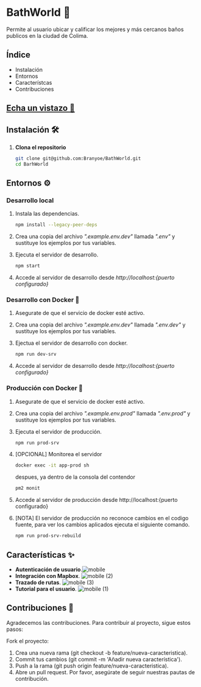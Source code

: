 # BathWorld 🚽

Permite al usuario ubicar y calificar los mejores y más cercanos baños publicos en la ciudad de Colima.

## Índice

- Instalación
- Entornos
- Característcas
- Contribuciones

## [Echa un vistazo 🚀](https://bathworld.onrender.com "ver en navegador")

## Instalación 🛠️

1. **Clona el repositorio**
   ```bash
   git clone git@github.com:Branyoe/BathWorld.git
   cd BarhWorld
   ```

## Entornos ⚙️

### Desarrollo local

1. Instala las dependencias.

   ```bash
   npm install --legacy-peer-deps
   ```
2. Crea una copia del archivo *".example.env.dev"* llamada *".env"* y sustituye los ejemplos por tus variables.
3. Ejecuta el servidor de desarrollo.

   ```bash
   npm start
   ```
4. Accede al servidor de desarrollo desde *http://localhost:{puerto configurado}*

### Desarrollo con Docker 🐋

1. Asegurate de que el servicio de docker esté activo.
2. Crea una copia del archivo *".example.env.dev"* llamada *".env.dev"* y sustituye los ejemplos por tus variables.
3. Ejectua el servidor de desarrollo con docker.

   ```bash
   npm run dev-srv
   ```
4. Accede al servidor de desarrollo desde *http://localhost:{puerto configurado}*

### Producción con Docker 🐋

1. Asegurate de que el servicio de docker esté activo.
2. Crea una copia del archivo *".example.env.prod"* llamada *".env.prod"* y sustituye los ejemplos por tus variables.
3. Ejecuta el servidor de producción.

   ```bash
   npm run prod-srv
   ```
4. [OPCIONAL] Monitorea el servidor

   ```bash
   docker exec -it app-prod sh
   ```

   despues, ya dentro de la consola del contendor

   ```bash
   pm2 monit
   ```
5. Accede al servidor de producción desde http://localhost:{puerto configurado}
6. [NOTA] El servidor de producción no reconoce cambios en el codigo fuente, para ver los cambios aplicados ejecuta el siguiente comando.

   ```bash
   npm run prod-srv-rebuild
   ```

## Características ✨

- **Autenticación de usuario**.![mobile](https://github.com/Branyoe/BathWorld/assets/65278575/7d2b95ca-1857-431f-9689-d3df6030b2a5)
- **Integración con Mapbox**.
  ![mobile (2)](https://github.com/Branyoe/BathWorld/assets/65278575/93361a93-4b88-47be-bc42-2d6ec9a4e457)
- **Trazado de rutas**.
  ![mobile (3)](https://github.com/Branyoe/BathWorld/assets/65278575/df0af467-2d38-441a-b173-f1519e33b30e)
- **Tutorial para el usuario**.
  ![mobile (1)](https://github.com/Branyoe/BathWorld/assets/65278575/a1eec8bb-45e9-4b3f-a3e2-99b2c6a7558c)

## Contribuciones 🤝

Agradecemos las contribuciones. Para contribuir al proyecto, sigue estos pasos:

Fork el proyecto:

1. Crea una nueva rama (git checkout -b feature/nueva-caracteristica).
2. Commit tus cambios (git commit -m 'Añadir nueva característica').
3. Push a la rama (git push origin feature/nueva-caracteristica).
4. Abre un pull request.
   Por favor, asegúrate de seguir nuestras pautas de contribución.
